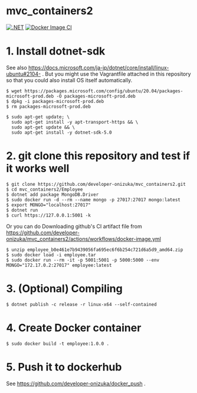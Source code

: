 # mvc_containers2
[![.NET](https://github.com/developer-onizuka/mvc_containers2/actions/workflows/dotnet.yml/badge.svg)](https://github.com/developer-onizuka/mvc_containers2/actions/workflows/dotnet.yml)
[![Docker Image CI](https://github.com/developer-onizuka/mvc_containers2/actions/workflows/docker-image.yml/badge.svg)](https://github.com/developer-onizuka/mvc_containers2/actions/workflows/docker-image.yml)

# 1. Install dotnet-sdk
See also https://docs.microsoft.com/ja-jp/dotnet/core/install/linux-ubuntu#2104- .
But you might use the Vagrantfile attached in this repository so that you could also install OS itself automatically.
```
$ wget https://packages.microsoft.com/config/ubuntu/20.04/packages-microsoft-prod.deb -O packages-microsoft-prod.deb
$ dpkg -i packages-microsoft-prod.deb
$ rm packages-microsoft-prod.deb

$ sudo apt-get update; \
  sudo apt-get install -y apt-transport-https && \
  sudo apt-get update && \
  sudo apt-get install -y dotnet-sdk-5.0
```

# 2. git clone this repository and test if it works well
```
$ git clone https://github.com/developer-onizuka/mvc_containers2.git
$ cd mvc_containers2/Employee
$ dotnet add package MongoDB.Driver
$ sudo docker run -d --rm --name mongo -p 27017:27017 mongo:latest
$ export MONGO="localhost:27017"
$ dotnet run
$ curl https://127.0.0.1:5001 -k
```
Or you can do Downloading github's CI artifact file from https://github.com/developer-onizuka/mvc_containers2/actions/workflows/docker-image.yml
```
$ unzip employee_b0e461e7b9439056fa695ec6f6b254c721d6a5d9_amd64.zip
$ sudo docker load -i employee.tar
$ sudo docker run --rm -it -p 5001:5001 -p 5000:5000 --env MONGO="172.17.0.2:27017" employee:latest
```

# 3. (Optional) Compiling
```
$ dotnet publish -c release -r linux-x64 --self-contained
```

# 4. Create Docker container
```
$ sudo docker build -t employee:1.0.0 .
```

# 5. Push it to dockerhub
See https://github.com/developer-onizuka/docker_push .

